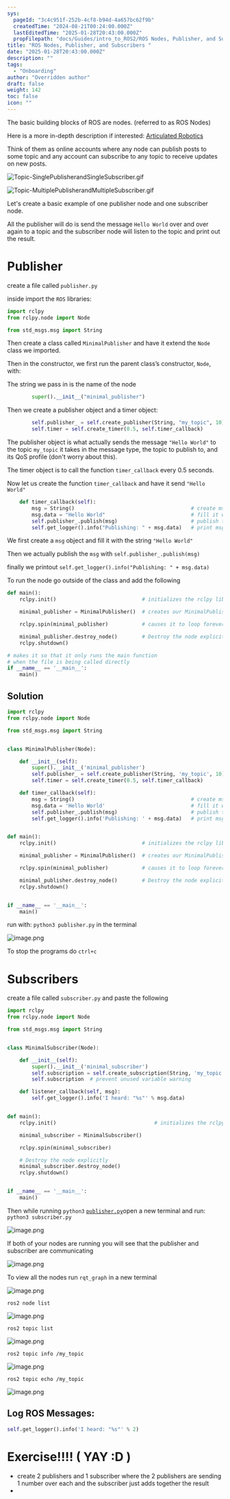 ```yaml
---
sys:
  pageId: "3c4c951f-252b-4cf8-b94d-4a657bc62f9b"
  createdTime: "2024-08-21T00:24:00.000Z"
  lastEditedTime: "2025-01-28T20:43:00.000Z"
  propFilepath: "docs/Guides/intro_to_ROS2/ROS Nodes, Publisher, and Subscribers .md"
title: "ROS Nodes, Publisher, and Subscribers "
date: "2025-01-28T20:43:00.000Z"
description: ""
tags:
  - "Onboarding"
author: "Overridden author"
draft: false
weight: 142
toc: false
icon: ""
---
```


The basic building blocks of ROS are nodes. (referred to as ROS Nodes)

Here is a more in-depth description if interested: [Articulated Robotics](https://articulatedrobotics.xyz/tutorials/ready-for-ros/ros-overview#2-nodes)

Think of them as online accounts where any node can publish posts to some topic and any account can subscribe to any topic to receive updates on new posts.

![Topic-SinglePublisherandSingleSubscriber.gif](https://docs.ros.org/en/humble/_images/Topic-SinglePublisherandSingleSubscriber.gif)

![Topic-MultiplePublisherandMultipleSubscriber.gif](https://docs.ros.org/en/humble/_images/Topic-MultiplePublisherandMultipleSubscriber.gif)

Let's create a basic example of one publisher node and one subscriber node.

All the publisher will do is send the message `Hello World` over and over again to a topic and the subscriber node will listen to the topic and print out the result.

# Publisher

create a file called `publisher.py` 

inside import the `ROS` libraries:

```python
import rclpy
from rclpy.node import Node

from std_msgs.msg import String
```

Then create a class called `MinimalPublisher` and have it extend the `Node` class we imported.

Then in the constructor, we first run the parent class’s constructor, `Node`, with:

The string we pass in is the name of the node

```python
        super().__init__("minimal_publisher")
```

Then we create a publisher object and a timer object:

```python
        self.publisher_ = self.create_publisher(String, "my_topic", 10)
        self.timer = self.create_timer(0.5, self.timer_callback)
```

The publisher object is what actually sends the message `"Hello World"` to the topic `my_topic` it takes in the message type, the topic to publish to, and its QoS profile (don't worry about this).

The timer object is to call the function `timer_callback` every 0.5 seconds.

Now let us create the function `timer_callback` and have it send `"Hello World"`

```python
    def timer_callback(self):
        msg = String()                                      # create msg object
        msg.data = "Hello World"                            # fill it with data
        self.publisher_.publish(msg)                        # publish the message
        self.get_logger().info("Publishing: " + msg.data)   # print msg
```

We first create a `msg` object and fill it with the string `"Hello World"`

Then we actually publish the `msg` with `self.publisher_.publish(msg)`

finally we printout `self.get_logger().info("Publishing: " + msg.data)`

To run the node go outside of the class and add the following

```python
def main():
    rclpy.init()                            # initializes the rclpy library

    minimal_publisher = MinimalPublisher()  # creates our MinimalPublisher object

    rclpy.spin(minimal_publisher)           # causes it to loop forever

    minimal_publisher.destroy_node()        # Destroy the node explicitly
    rclpy.shutdown()

# makes it so that it only runs the main function
# when the file is being called directly
if __name__ == '__main__': 
    main()
```

## Solution

```python
import rclpy
from rclpy.node import Node

from std_msgs.msg import String


class MinimalPublisher(Node):

    def __init__(self):
        super().__init__('minimal_publisher')
        self.publisher_ = self.create_publisher(String, 'my_topic', 10)
        self.timer = self.create_timer(0.5, self.timer_callback)

    def timer_callback(self):
        msg = String()                                      # create msg object
        msg.data = 'Hello World'                            # fill it with data
        self.publisher_.publish(msg)                        # publish the message
        self.get_logger().info('Publishing: ' + msg.data)   # print msg


def main():
    rclpy.init()                            # initializes the rclpy library

    minimal_publisher = MinimalPublisher()  # creates our MinimalPublisher object

    rclpy.spin(minimal_publisher)           # causes it to loop forever

    minimal_publisher.destroy_node()        # Destroy the node explicitly
    rclpy.shutdown()


if __name__ == '__main__':
    main()
```

run with: `python3 publisher.py` in the terminal

![image.png](https://prod-files-secure.s3.us-west-2.amazonaws.com/d518164a-d88e-44d1-a4ee-3adb3bd8bce0/9214accb-ad5b-44f1-a31c-b3167c59138b/image.png?X-Amz-Algorithm=AWS4-HMAC-SHA256&X-Amz-Content-Sha256=UNSIGNED-PAYLOAD&X-Amz-Credential=ASIAZI2LB466SM2VI3FD%2F20250215%2Fus-west-2%2Fs3%2Faws4_request&X-Amz-Date=20250215T100154Z&X-Amz-Expires=3600&X-Amz-Security-Token=IQoJb3JpZ2luX2VjEBoaCXVzLXdlc3QtMiJIMEYCIQC3jqCUACGDuowYHzubzzcsQDZeDeDUqM%2F0EkRndejXgwIhAI8vEOECC%2F208Mzkz8TaIbdarKpCfPD%2FR3Tn5mNTY5d5Kv8DCEMQABoMNjM3NDIzMTgzODA1IgwI55Q62MuB5LTcG5wq3AO7VF1dX%2FW8fGMjg2KupfEoNjlTxqeC%2BHN1OMLjOaIB%2FC2Rb7xMFb0jRPkbOAusSlu0%2BiJbRJ3XCieb%2BhFVtKwhP1Fj1Hy7EH%2B7alsBdDSI7%2BSaKQyDovvmrgEge7RMarb9qRmaKGicxK32ECpAcF5zyYyxA1%2BGlYYeEyZ5k22lf%2FxIOXnysMrZJR7CoU%2BISWkWUKOrI%2BDDaMS52pERwSQYXHK796%2B7bOwWT7iMVeUoWcII0xCi%2FenSSryHCqj7KrTd9d9FeJyvIZbDS1u4PC0r%2BeF8vXVpI8TKc2EE7M7pJ8yREiFyx0yrrH9E4P2htvTx1bAsRfJuCpb7RlivvDe1j25Q15pTG4FbnCHlYde82QqoZgtMFG%2BAs3bj8auxoR%2FSc%2ByxBs3sUAlPz86hSHJx%2FoVEkbL%2Bwk%2BnHXKfyiYYEw1mFIMDURb6NAvPAeaIKAOWgigVSmPs25yWEXbqdQ%2BGldEQw0PzgMRSHebm8Q24lq5TQZUdBmODpiv14Z0TsaPGohN5ykKsRE%2FNL2n9qoFQWR%2Bjm1fLekpUgSO0MnYX7yL46eS07yjjl7mxa86AEYYJ3nIkgOmX%2Btf0hJ7JbNmNOfj7nv8Op%2B9rlaB1jkycOsf9soMLlR%2BOhSCQpjCLv8G9BjqkAU9bWhq%2F%2FiXAJkMwk4%2BgxAogbPPQ4%2FKTDF6ICgIu%2BRKx04Dx3kjUGpUFB3W%2FRmMmtZmcVRRDIqbBeU1p%2FvTGUNbNl0hIGcjKjO1VJKdo%2B7H2nAH5miOPI95dfSZ1ZOz4merh6lqQGkOLD1a3e8xQkSMkkEbf%2BHZFuvb%2BHaQRTbh%2B6JIf%2BJDIIqS%2BsK16QELxeP%2BE1E5voKb85NCKbTbH6GGhPTHr&X-Amz-Signature=f3d7a476067acfb9515391bfd0fc546d787a1e1b2abeb219dfd0343f40813de1&X-Amz-SignedHeaders=host&x-id=GetObject)

To stop the programs do `ctrl+c`

# Subscribers

create a file called `subscriber.py` and paste the following

```python
import rclpy
from rclpy.node import Node

from std_msgs.msg import String


class MinimalSubscriber(Node):

    def __init__(self):
        super().__init__('minimal_subscriber')
        self.subscription = self.create_subscription(String, 'my_topic', self.listener_callback, 10)
        self.subscription  # prevent unused variable warning

    def listener_callback(self, msg):
        self.get_logger().info('I heard: "%s"' % msg.data)


def main():
    rclpy.init()                                # initializes the rclpy library

    minimal_subscriber = MinimalSubscriber()

    rclpy.spin(minimal_subscriber)

    # Destroy the node explicitly
    minimal_subscriber.destroy_node()
    rclpy.shutdown()


if __name__ == '__main__':
    main()
```

Then while running `python3` [`publisher.py`](http://publisher.py/)open a new terminal and run: `python3 subscriber.py` 

![image.png](https://prod-files-secure.s3.us-west-2.amazonaws.com/d518164a-d88e-44d1-a4ee-3adb3bd8bce0/611fccf2-c738-4dbd-94e9-98f209092866/image.png?X-Amz-Algorithm=AWS4-HMAC-SHA256&X-Amz-Content-Sha256=UNSIGNED-PAYLOAD&X-Amz-Credential=ASIAZI2LB466SM2VI3FD%2F20250215%2Fus-west-2%2Fs3%2Faws4_request&X-Amz-Date=20250215T100154Z&X-Amz-Expires=3600&X-Amz-Security-Token=IQoJb3JpZ2luX2VjEBoaCXVzLXdlc3QtMiJIMEYCIQC3jqCUACGDuowYHzubzzcsQDZeDeDUqM%2F0EkRndejXgwIhAI8vEOECC%2F208Mzkz8TaIbdarKpCfPD%2FR3Tn5mNTY5d5Kv8DCEMQABoMNjM3NDIzMTgzODA1IgwI55Q62MuB5LTcG5wq3AO7VF1dX%2FW8fGMjg2KupfEoNjlTxqeC%2BHN1OMLjOaIB%2FC2Rb7xMFb0jRPkbOAusSlu0%2BiJbRJ3XCieb%2BhFVtKwhP1Fj1Hy7EH%2B7alsBdDSI7%2BSaKQyDovvmrgEge7RMarb9qRmaKGicxK32ECpAcF5zyYyxA1%2BGlYYeEyZ5k22lf%2FxIOXnysMrZJR7CoU%2BISWkWUKOrI%2BDDaMS52pERwSQYXHK796%2B7bOwWT7iMVeUoWcII0xCi%2FenSSryHCqj7KrTd9d9FeJyvIZbDS1u4PC0r%2BeF8vXVpI8TKc2EE7M7pJ8yREiFyx0yrrH9E4P2htvTx1bAsRfJuCpb7RlivvDe1j25Q15pTG4FbnCHlYde82QqoZgtMFG%2BAs3bj8auxoR%2FSc%2ByxBs3sUAlPz86hSHJx%2FoVEkbL%2Bwk%2BnHXKfyiYYEw1mFIMDURb6NAvPAeaIKAOWgigVSmPs25yWEXbqdQ%2BGldEQw0PzgMRSHebm8Q24lq5TQZUdBmODpiv14Z0TsaPGohN5ykKsRE%2FNL2n9qoFQWR%2Bjm1fLekpUgSO0MnYX7yL46eS07yjjl7mxa86AEYYJ3nIkgOmX%2Btf0hJ7JbNmNOfj7nv8Op%2B9rlaB1jkycOsf9soMLlR%2BOhSCQpjCLv8G9BjqkAU9bWhq%2F%2FiXAJkMwk4%2BgxAogbPPQ4%2FKTDF6ICgIu%2BRKx04Dx3kjUGpUFB3W%2FRmMmtZmcVRRDIqbBeU1p%2FvTGUNbNl0hIGcjKjO1VJKdo%2B7H2nAH5miOPI95dfSZ1ZOz4merh6lqQGkOLD1a3e8xQkSMkkEbf%2BHZFuvb%2BHaQRTbh%2B6JIf%2BJDIIqS%2BsK16QELxeP%2BE1E5voKb85NCKbTbH6GGhPTHr&X-Amz-Signature=c4852a9abfc7f985418e549d2b114a68b53f64e00744bc8f0281e40e9208860f&X-Amz-SignedHeaders=host&x-id=GetObject)

If both of your nodes are running you will see that the publisher and subscriber are communicating

![image.png](https://prod-files-secure.s3.us-west-2.amazonaws.com/d518164a-d88e-44d1-a4ee-3adb3bd8bce0/eea428b5-1cf0-43bb-a30b-81cbaf6c5c78/image.png?X-Amz-Algorithm=AWS4-HMAC-SHA256&X-Amz-Content-Sha256=UNSIGNED-PAYLOAD&X-Amz-Credential=ASIAZI2LB466SM2VI3FD%2F20250215%2Fus-west-2%2Fs3%2Faws4_request&X-Amz-Date=20250215T100154Z&X-Amz-Expires=3600&X-Amz-Security-Token=IQoJb3JpZ2luX2VjEBoaCXVzLXdlc3QtMiJIMEYCIQC3jqCUACGDuowYHzubzzcsQDZeDeDUqM%2F0EkRndejXgwIhAI8vEOECC%2F208Mzkz8TaIbdarKpCfPD%2FR3Tn5mNTY5d5Kv8DCEMQABoMNjM3NDIzMTgzODA1IgwI55Q62MuB5LTcG5wq3AO7VF1dX%2FW8fGMjg2KupfEoNjlTxqeC%2BHN1OMLjOaIB%2FC2Rb7xMFb0jRPkbOAusSlu0%2BiJbRJ3XCieb%2BhFVtKwhP1Fj1Hy7EH%2B7alsBdDSI7%2BSaKQyDovvmrgEge7RMarb9qRmaKGicxK32ECpAcF5zyYyxA1%2BGlYYeEyZ5k22lf%2FxIOXnysMrZJR7CoU%2BISWkWUKOrI%2BDDaMS52pERwSQYXHK796%2B7bOwWT7iMVeUoWcII0xCi%2FenSSryHCqj7KrTd9d9FeJyvIZbDS1u4PC0r%2BeF8vXVpI8TKc2EE7M7pJ8yREiFyx0yrrH9E4P2htvTx1bAsRfJuCpb7RlivvDe1j25Q15pTG4FbnCHlYde82QqoZgtMFG%2BAs3bj8auxoR%2FSc%2ByxBs3sUAlPz86hSHJx%2FoVEkbL%2Bwk%2BnHXKfyiYYEw1mFIMDURb6NAvPAeaIKAOWgigVSmPs25yWEXbqdQ%2BGldEQw0PzgMRSHebm8Q24lq5TQZUdBmODpiv14Z0TsaPGohN5ykKsRE%2FNL2n9qoFQWR%2Bjm1fLekpUgSO0MnYX7yL46eS07yjjl7mxa86AEYYJ3nIkgOmX%2Btf0hJ7JbNmNOfj7nv8Op%2B9rlaB1jkycOsf9soMLlR%2BOhSCQpjCLv8G9BjqkAU9bWhq%2F%2FiXAJkMwk4%2BgxAogbPPQ4%2FKTDF6ICgIu%2BRKx04Dx3kjUGpUFB3W%2FRmMmtZmcVRRDIqbBeU1p%2FvTGUNbNl0hIGcjKjO1VJKdo%2B7H2nAH5miOPI95dfSZ1ZOz4merh6lqQGkOLD1a3e8xQkSMkkEbf%2BHZFuvb%2BHaQRTbh%2B6JIf%2BJDIIqS%2BsK16QELxeP%2BE1E5voKb85NCKbTbH6GGhPTHr&X-Amz-Signature=04627d4e0c421461049c05806f584e3b14c344d23c84e5cc0f5808a798a1d3ec&X-Amz-SignedHeaders=host&x-id=GetObject)

To view all the nodes run `rqt_graph` in a new terminal

![image.png](https://prod-files-secure.s3.us-west-2.amazonaws.com/d518164a-d88e-44d1-a4ee-3adb3bd8bce0/1d98e964-4318-4d62-b5c4-8c8f78368598/image.png?X-Amz-Algorithm=AWS4-HMAC-SHA256&X-Amz-Content-Sha256=UNSIGNED-PAYLOAD&X-Amz-Credential=ASIAZI2LB466SM2VI3FD%2F20250215%2Fus-west-2%2Fs3%2Faws4_request&X-Amz-Date=20250215T100154Z&X-Amz-Expires=3600&X-Amz-Security-Token=IQoJb3JpZ2luX2VjEBoaCXVzLXdlc3QtMiJIMEYCIQC3jqCUACGDuowYHzubzzcsQDZeDeDUqM%2F0EkRndejXgwIhAI8vEOECC%2F208Mzkz8TaIbdarKpCfPD%2FR3Tn5mNTY5d5Kv8DCEMQABoMNjM3NDIzMTgzODA1IgwI55Q62MuB5LTcG5wq3AO7VF1dX%2FW8fGMjg2KupfEoNjlTxqeC%2BHN1OMLjOaIB%2FC2Rb7xMFb0jRPkbOAusSlu0%2BiJbRJ3XCieb%2BhFVtKwhP1Fj1Hy7EH%2B7alsBdDSI7%2BSaKQyDovvmrgEge7RMarb9qRmaKGicxK32ECpAcF5zyYyxA1%2BGlYYeEyZ5k22lf%2FxIOXnysMrZJR7CoU%2BISWkWUKOrI%2BDDaMS52pERwSQYXHK796%2B7bOwWT7iMVeUoWcII0xCi%2FenSSryHCqj7KrTd9d9FeJyvIZbDS1u4PC0r%2BeF8vXVpI8TKc2EE7M7pJ8yREiFyx0yrrH9E4P2htvTx1bAsRfJuCpb7RlivvDe1j25Q15pTG4FbnCHlYde82QqoZgtMFG%2BAs3bj8auxoR%2FSc%2ByxBs3sUAlPz86hSHJx%2FoVEkbL%2Bwk%2BnHXKfyiYYEw1mFIMDURb6NAvPAeaIKAOWgigVSmPs25yWEXbqdQ%2BGldEQw0PzgMRSHebm8Q24lq5TQZUdBmODpiv14Z0TsaPGohN5ykKsRE%2FNL2n9qoFQWR%2Bjm1fLekpUgSO0MnYX7yL46eS07yjjl7mxa86AEYYJ3nIkgOmX%2Btf0hJ7JbNmNOfj7nv8Op%2B9rlaB1jkycOsf9soMLlR%2BOhSCQpjCLv8G9BjqkAU9bWhq%2F%2FiXAJkMwk4%2BgxAogbPPQ4%2FKTDF6ICgIu%2BRKx04Dx3kjUGpUFB3W%2FRmMmtZmcVRRDIqbBeU1p%2FvTGUNbNl0hIGcjKjO1VJKdo%2B7H2nAH5miOPI95dfSZ1ZOz4merh6lqQGkOLD1a3e8xQkSMkkEbf%2BHZFuvb%2BHaQRTbh%2B6JIf%2BJDIIqS%2BsK16QELxeP%2BE1E5voKb85NCKbTbH6GGhPTHr&X-Amz-Signature=abba1b0af3e1a2f0a1c5ebd240b16c40bc08a5a01158f9b64263c076eb17cd11&X-Amz-SignedHeaders=host&x-id=GetObject)

`ros2 node list`

![image.png](https://prod-files-secure.s3.us-west-2.amazonaws.com/d518164a-d88e-44d1-a4ee-3adb3bd8bce0/680ac8cf-e6d9-4164-9ece-5b9a6fccffee/image.png?X-Amz-Algorithm=AWS4-HMAC-SHA256&X-Amz-Content-Sha256=UNSIGNED-PAYLOAD&X-Amz-Credential=ASIAZI2LB466SM2VI3FD%2F20250215%2Fus-west-2%2Fs3%2Faws4_request&X-Amz-Date=20250215T100154Z&X-Amz-Expires=3600&X-Amz-Security-Token=IQoJb3JpZ2luX2VjEBoaCXVzLXdlc3QtMiJIMEYCIQC3jqCUACGDuowYHzubzzcsQDZeDeDUqM%2F0EkRndejXgwIhAI8vEOECC%2F208Mzkz8TaIbdarKpCfPD%2FR3Tn5mNTY5d5Kv8DCEMQABoMNjM3NDIzMTgzODA1IgwI55Q62MuB5LTcG5wq3AO7VF1dX%2FW8fGMjg2KupfEoNjlTxqeC%2BHN1OMLjOaIB%2FC2Rb7xMFb0jRPkbOAusSlu0%2BiJbRJ3XCieb%2BhFVtKwhP1Fj1Hy7EH%2B7alsBdDSI7%2BSaKQyDovvmrgEge7RMarb9qRmaKGicxK32ECpAcF5zyYyxA1%2BGlYYeEyZ5k22lf%2FxIOXnysMrZJR7CoU%2BISWkWUKOrI%2BDDaMS52pERwSQYXHK796%2B7bOwWT7iMVeUoWcII0xCi%2FenSSryHCqj7KrTd9d9FeJyvIZbDS1u4PC0r%2BeF8vXVpI8TKc2EE7M7pJ8yREiFyx0yrrH9E4P2htvTx1bAsRfJuCpb7RlivvDe1j25Q15pTG4FbnCHlYde82QqoZgtMFG%2BAs3bj8auxoR%2FSc%2ByxBs3sUAlPz86hSHJx%2FoVEkbL%2Bwk%2BnHXKfyiYYEw1mFIMDURb6NAvPAeaIKAOWgigVSmPs25yWEXbqdQ%2BGldEQw0PzgMRSHebm8Q24lq5TQZUdBmODpiv14Z0TsaPGohN5ykKsRE%2FNL2n9qoFQWR%2Bjm1fLekpUgSO0MnYX7yL46eS07yjjl7mxa86AEYYJ3nIkgOmX%2Btf0hJ7JbNmNOfj7nv8Op%2B9rlaB1jkycOsf9soMLlR%2BOhSCQpjCLv8G9BjqkAU9bWhq%2F%2FiXAJkMwk4%2BgxAogbPPQ4%2FKTDF6ICgIu%2BRKx04Dx3kjUGpUFB3W%2FRmMmtZmcVRRDIqbBeU1p%2FvTGUNbNl0hIGcjKjO1VJKdo%2B7H2nAH5miOPI95dfSZ1ZOz4merh6lqQGkOLD1a3e8xQkSMkkEbf%2BHZFuvb%2BHaQRTbh%2B6JIf%2BJDIIqS%2BsK16QELxeP%2BE1E5voKb85NCKbTbH6GGhPTHr&X-Amz-Signature=f93769f3d1200782dde780b6cd1de9ff876059900862b5e20847d2c110ecf97f&X-Amz-SignedHeaders=host&x-id=GetObject)

`ros2 topic list`

![image.png](https://prod-files-secure.s3.us-west-2.amazonaws.com/d518164a-d88e-44d1-a4ee-3adb3bd8bce0/eee2ebe1-27ef-4a4a-96fb-2ca54126fb29/image.png?X-Amz-Algorithm=AWS4-HMAC-SHA256&X-Amz-Content-Sha256=UNSIGNED-PAYLOAD&X-Amz-Credential=ASIAZI2LB466SM2VI3FD%2F20250215%2Fus-west-2%2Fs3%2Faws4_request&X-Amz-Date=20250215T100154Z&X-Amz-Expires=3600&X-Amz-Security-Token=IQoJb3JpZ2luX2VjEBoaCXVzLXdlc3QtMiJIMEYCIQC3jqCUACGDuowYHzubzzcsQDZeDeDUqM%2F0EkRndejXgwIhAI8vEOECC%2F208Mzkz8TaIbdarKpCfPD%2FR3Tn5mNTY5d5Kv8DCEMQABoMNjM3NDIzMTgzODA1IgwI55Q62MuB5LTcG5wq3AO7VF1dX%2FW8fGMjg2KupfEoNjlTxqeC%2BHN1OMLjOaIB%2FC2Rb7xMFb0jRPkbOAusSlu0%2BiJbRJ3XCieb%2BhFVtKwhP1Fj1Hy7EH%2B7alsBdDSI7%2BSaKQyDovvmrgEge7RMarb9qRmaKGicxK32ECpAcF5zyYyxA1%2BGlYYeEyZ5k22lf%2FxIOXnysMrZJR7CoU%2BISWkWUKOrI%2BDDaMS52pERwSQYXHK796%2B7bOwWT7iMVeUoWcII0xCi%2FenSSryHCqj7KrTd9d9FeJyvIZbDS1u4PC0r%2BeF8vXVpI8TKc2EE7M7pJ8yREiFyx0yrrH9E4P2htvTx1bAsRfJuCpb7RlivvDe1j25Q15pTG4FbnCHlYde82QqoZgtMFG%2BAs3bj8auxoR%2FSc%2ByxBs3sUAlPz86hSHJx%2FoVEkbL%2Bwk%2BnHXKfyiYYEw1mFIMDURb6NAvPAeaIKAOWgigVSmPs25yWEXbqdQ%2BGldEQw0PzgMRSHebm8Q24lq5TQZUdBmODpiv14Z0TsaPGohN5ykKsRE%2FNL2n9qoFQWR%2Bjm1fLekpUgSO0MnYX7yL46eS07yjjl7mxa86AEYYJ3nIkgOmX%2Btf0hJ7JbNmNOfj7nv8Op%2B9rlaB1jkycOsf9soMLlR%2BOhSCQpjCLv8G9BjqkAU9bWhq%2F%2FiXAJkMwk4%2BgxAogbPPQ4%2FKTDF6ICgIu%2BRKx04Dx3kjUGpUFB3W%2FRmMmtZmcVRRDIqbBeU1p%2FvTGUNbNl0hIGcjKjO1VJKdo%2B7H2nAH5miOPI95dfSZ1ZOz4merh6lqQGkOLD1a3e8xQkSMkkEbf%2BHZFuvb%2BHaQRTbh%2B6JIf%2BJDIIqS%2BsK16QELxeP%2BE1E5voKb85NCKbTbH6GGhPTHr&X-Amz-Signature=90d225b9b1660167e15d4615744fc1937b54515a715d2b01bf1705a1155fad33&X-Amz-SignedHeaders=host&x-id=GetObject)

`ros2 topic info /my_topic`

![image.png](https://prod-files-secure.s3.us-west-2.amazonaws.com/d518164a-d88e-44d1-a4ee-3adb3bd8bce0/6288ef12-cb9e-406f-b9eb-65feed3a9011/image.png?X-Amz-Algorithm=AWS4-HMAC-SHA256&X-Amz-Content-Sha256=UNSIGNED-PAYLOAD&X-Amz-Credential=ASIAZI2LB466SM2VI3FD%2F20250215%2Fus-west-2%2Fs3%2Faws4_request&X-Amz-Date=20250215T100154Z&X-Amz-Expires=3600&X-Amz-Security-Token=IQoJb3JpZ2luX2VjEBoaCXVzLXdlc3QtMiJIMEYCIQC3jqCUACGDuowYHzubzzcsQDZeDeDUqM%2F0EkRndejXgwIhAI8vEOECC%2F208Mzkz8TaIbdarKpCfPD%2FR3Tn5mNTY5d5Kv8DCEMQABoMNjM3NDIzMTgzODA1IgwI55Q62MuB5LTcG5wq3AO7VF1dX%2FW8fGMjg2KupfEoNjlTxqeC%2BHN1OMLjOaIB%2FC2Rb7xMFb0jRPkbOAusSlu0%2BiJbRJ3XCieb%2BhFVtKwhP1Fj1Hy7EH%2B7alsBdDSI7%2BSaKQyDovvmrgEge7RMarb9qRmaKGicxK32ECpAcF5zyYyxA1%2BGlYYeEyZ5k22lf%2FxIOXnysMrZJR7CoU%2BISWkWUKOrI%2BDDaMS52pERwSQYXHK796%2B7bOwWT7iMVeUoWcII0xCi%2FenSSryHCqj7KrTd9d9FeJyvIZbDS1u4PC0r%2BeF8vXVpI8TKc2EE7M7pJ8yREiFyx0yrrH9E4P2htvTx1bAsRfJuCpb7RlivvDe1j25Q15pTG4FbnCHlYde82QqoZgtMFG%2BAs3bj8auxoR%2FSc%2ByxBs3sUAlPz86hSHJx%2FoVEkbL%2Bwk%2BnHXKfyiYYEw1mFIMDURb6NAvPAeaIKAOWgigVSmPs25yWEXbqdQ%2BGldEQw0PzgMRSHebm8Q24lq5TQZUdBmODpiv14Z0TsaPGohN5ykKsRE%2FNL2n9qoFQWR%2Bjm1fLekpUgSO0MnYX7yL46eS07yjjl7mxa86AEYYJ3nIkgOmX%2Btf0hJ7JbNmNOfj7nv8Op%2B9rlaB1jkycOsf9soMLlR%2BOhSCQpjCLv8G9BjqkAU9bWhq%2F%2FiXAJkMwk4%2BgxAogbPPQ4%2FKTDF6ICgIu%2BRKx04Dx3kjUGpUFB3W%2FRmMmtZmcVRRDIqbBeU1p%2FvTGUNbNl0hIGcjKjO1VJKdo%2B7H2nAH5miOPI95dfSZ1ZOz4merh6lqQGkOLD1a3e8xQkSMkkEbf%2BHZFuvb%2BHaQRTbh%2B6JIf%2BJDIIqS%2BsK16QELxeP%2BE1E5voKb85NCKbTbH6GGhPTHr&X-Amz-Signature=d8519fa579d3c79916a1f79f5a46bd2e6e28a53df047c97f22ec9d9ffccca98c&X-Amz-SignedHeaders=host&x-id=GetObject)

`ros2 topic echo /my_topic`

![image.png](https://prod-files-secure.s3.us-west-2.amazonaws.com/d518164a-d88e-44d1-a4ee-3adb3bd8bce0/0a6fcb4d-422d-4a6c-a803-749ef4adf2c6/image.png?X-Amz-Algorithm=AWS4-HMAC-SHA256&X-Amz-Content-Sha256=UNSIGNED-PAYLOAD&X-Amz-Credential=ASIAZI2LB466SM2VI3FD%2F20250215%2Fus-west-2%2Fs3%2Faws4_request&X-Amz-Date=20250215T100154Z&X-Amz-Expires=3600&X-Amz-Security-Token=IQoJb3JpZ2luX2VjEBoaCXVzLXdlc3QtMiJIMEYCIQC3jqCUACGDuowYHzubzzcsQDZeDeDUqM%2F0EkRndejXgwIhAI8vEOECC%2F208Mzkz8TaIbdarKpCfPD%2FR3Tn5mNTY5d5Kv8DCEMQABoMNjM3NDIzMTgzODA1IgwI55Q62MuB5LTcG5wq3AO7VF1dX%2FW8fGMjg2KupfEoNjlTxqeC%2BHN1OMLjOaIB%2FC2Rb7xMFb0jRPkbOAusSlu0%2BiJbRJ3XCieb%2BhFVtKwhP1Fj1Hy7EH%2B7alsBdDSI7%2BSaKQyDovvmrgEge7RMarb9qRmaKGicxK32ECpAcF5zyYyxA1%2BGlYYeEyZ5k22lf%2FxIOXnysMrZJR7CoU%2BISWkWUKOrI%2BDDaMS52pERwSQYXHK796%2B7bOwWT7iMVeUoWcII0xCi%2FenSSryHCqj7KrTd9d9FeJyvIZbDS1u4PC0r%2BeF8vXVpI8TKc2EE7M7pJ8yREiFyx0yrrH9E4P2htvTx1bAsRfJuCpb7RlivvDe1j25Q15pTG4FbnCHlYde82QqoZgtMFG%2BAs3bj8auxoR%2FSc%2ByxBs3sUAlPz86hSHJx%2FoVEkbL%2Bwk%2BnHXKfyiYYEw1mFIMDURb6NAvPAeaIKAOWgigVSmPs25yWEXbqdQ%2BGldEQw0PzgMRSHebm8Q24lq5TQZUdBmODpiv14Z0TsaPGohN5ykKsRE%2FNL2n9qoFQWR%2Bjm1fLekpUgSO0MnYX7yL46eS07yjjl7mxa86AEYYJ3nIkgOmX%2Btf0hJ7JbNmNOfj7nv8Op%2B9rlaB1jkycOsf9soMLlR%2BOhSCQpjCLv8G9BjqkAU9bWhq%2F%2FiXAJkMwk4%2BgxAogbPPQ4%2FKTDF6ICgIu%2BRKx04Dx3kjUGpUFB3W%2FRmMmtZmcVRRDIqbBeU1p%2FvTGUNbNl0hIGcjKjO1VJKdo%2B7H2nAH5miOPI95dfSZ1ZOz4merh6lqQGkOLD1a3e8xQkSMkkEbf%2BHZFuvb%2BHaQRTbh%2B6JIf%2BJDIIqS%2BsK16QELxeP%2BE1E5voKb85NCKbTbH6GGhPTHr&X-Amz-Signature=a8dd8fcbbb544bfd8b8f6db1bd1df780445e5feabb7e4a0436a4f447bc2ea6fc&X-Amz-SignedHeaders=host&x-id=GetObject)

## Log ROS Messages:

```python
self.get_logger().info('I heard: "%s"' % 2)
```

# Exercise!!!! ( YAY :D )

- create 2 publishers and 1 subscriber where the 2 publishers are sending 1 number over each and the subscriber just adds together the result
- 
